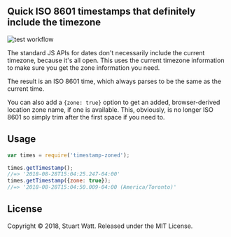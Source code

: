 ## Quick ISO 8601 timestamps that definitely include the timezone

![test workflow](https://github.com/morungos/timestamp-zoned/actions/workflows/main.yml/badge.svg)

The standard JS APIs for dates don't necessarily include the current 
timezone, because it's all open. This uses the current timezone 
information to make sure you get the zone information you need.

The result is an ISO 8601 time, which always parses to be the same
as the current time. 

You can also add a `{zone: true}` option to get an added, browser-derived
location zone name, if one is available. This, obviously, is no longer 
ISO 8601 so simply trim after the first space if you need to. 

## Usage

```js
var times = require('timestamp-zoned');

times.getTimestamp();
//=> '2018-08-28T15:04:25.247-04:00'
times.getTimestamp({zone: true});
//=> '2018-08-28T15:04:50.009-04:00 (America/Toronto)'
```

## License

Copyright © 2018, Stuart Watt. Released under the MIT License.